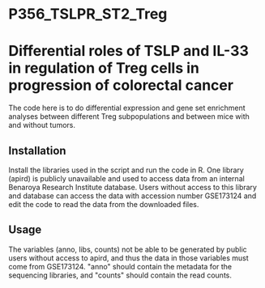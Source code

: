 # P356_TSLPR_ST2_Treg

# Differential roles of TSLP and IL-33 in regulation of Treg cells in progression of colorectal cancer

The code here is to do differential expression and gene set enrichment analyses 
between different Treg subpopulations and between mice with and without tumors.

## Installation

Install the libraries used in the script and run the code in R. One library (apird) is publicly unavailable
and used to access data from an internal Benaroya Research Institute database. Users without access to this library
and database can access the data with accession number GSE173124 and edit the code to read the data from the 
downloaded files.

## Usage

The variables (anno, libs, counts) not be able to be generated by public users without access to apird, and thus
the data in those variables must come from GSE173124. "anno" should contain the metadata for the sequencing libraries, and
"counts" should contain the read counts.

